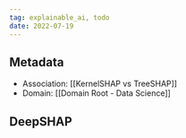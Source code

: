 ```yaml
---
tag: explainable_ai, todo
date: 2022-07-19
---
```

## Metadata
- Association: [[KernelSHAP vs TreeSHAP]]
- Domain: [[Domain Root - Data Science]]

## DeepSHAP